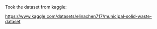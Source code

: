 Took the dataset from kaggle:

https://www.kaggle.com/datasets/elinachen717/municipal-solid-waste-dataset

